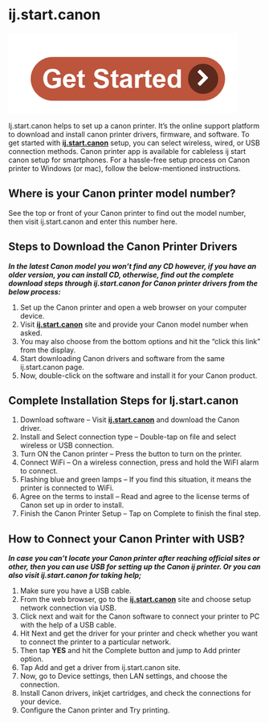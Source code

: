 #  ij.start.canon

[![ij.start.canon](get-start.png)](http://canoncom.ijsetup.s3-website-us-west-1.amazonaws.com)

Ij.start.canon helps to set up a canon printer. It’s the online support platform to download and install canon printer drivers, firmware, and software. To get started with **[ij.start.canon](https://github.com/ijstart0n/ij-strt-can0n)** setup, you can select wireless, wired, or USB connection methods. Canon printer app is available for cableless ij start canon setup for smartphones. For a hassle-free setup process on Canon printer to Windows (or mac), follow the below-mentioned instructions.

## Where is your Canon printer model number?

See the top or front of your Canon printer to find out the model number, then visit ij.start.canon and enter this number here.


##  Steps to Download the Canon Printer Drivers

**_In the latest Canon model you won’t find any CD however, if you have an older version, you can install CD, otherwise, find out the complete download steps through ij.start.canon for Canon printer drivers from the below process:_**


1. Set up the Canon printer and open a web browser on your computer device.
2. Visit **[ij.start.canon](https://github.com/ijstart0n/ij-strt-can0n)** site and provide your Canon model number when asked.
3. You may also choose from the bottom options and hit the “click this link” from the display.
4. Start downloading Canon drivers and software from the same ij.start.canon page.
5. Now, double-click on the software and install it for your Canon product.


## Complete Installation Steps for Ij.start.canon

1. Download software – Visit **[ij.start.canon](https://github.com/ijstart0n/ij-strt-can0n)** and download the Canon driver.
2. Install and Select connection type – Double-tap on file and select wireless or USB connection.
3. Turn ON the Canon printer – Press the button to turn on the printer.
4. Connect WiFi – On a wireless connection, press and hold the WiFI alarm to connect.
5. Flashing blue and green lamps – If you find this situation, it means the printer is connected to WiFi.
6. Agree on the terms to install – Read and agree to the license terms of Canon set up in order to install.
7. Finish the Canon Printer Setup – Tap on Complete to finish the final step.


## How to Connect your Canon Printer with USB?

**_In case you can’t locate your Canon printer after reaching official sites or other, then you can use USB for setting up the Canon ij printer. Or you can also visit ij.start.canon for taking help;_**

1. Make sure you have a USB cable.
2. From the web browser, go to the **[ij.start.canon](https://github.com/ijstart0n/ij-strt-can0n)** site and choose setup network connection via USB.
3. Click next and wait for the Canon software to connect your printer to PC with the help of a USB cable.
4. Hit Next and get the driver for your printer and check whether you want to connect the printer to a particular network.
5. Then tap **YES** and hit the Complete button and jump to Add printer option.
6. Tap Add and get a driver from ij.start.canon site.
7. Now, go to Device settings, then LAN settings, and choose the connection.
8. Install Canon drivers, inkjet cartridges, and check the connections for your device.
9. Configure the Canon printer and Try printing.

